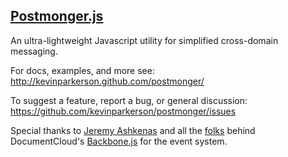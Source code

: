 ## [Postmonger.js](http://kevinparkerson.github.com/postmonger/)

An ultra-lightweight Javascript utility for simplified cross-domain messaging.

For docs, examples, and more see:
http://kevinparkerson.github.com/postmonger/

To suggest a feature, report a bug, or general discussion:
https://github.com/kevinparkerson/postmonger/issues

Special thanks to [Jeremy Ashkenas](https://github.com/jashkenas) and all the [folks](https://github.com/documentcloud/backbone/graphs/contributors) behind DocumentCloud's [Backbone.js](https://github.com/documentcloud/backbone/) for the event system.